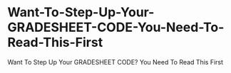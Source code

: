 # Want-To-Step-Up-Your-GRADESHEET-CODE-You-Need-To-Read-This-First
Want To Step Up Your GRADESHEET CODE? You Need To Read This First
